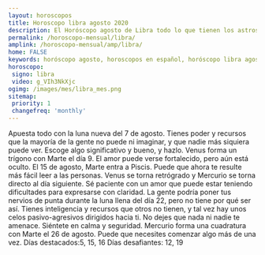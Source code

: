 ```yaml
---
layout: horoscopos
title: Horoscopo libra agosto 2020
description: El Horóscopo agosto de Libra todo lo que tienen los astros preparados para este mes, amor, trabajo, familia. Todo sobre astrologia, tarot, predicciones. Horoscopo gratis en español, predicciones y astrología.
permalink: /horoscopo-mensual/libra/
amplink: /horoscopo-mensual/amp/libra/
home: FALSE
keywords: horóscopo agosto, horoscopos en español, horóscopo libra agosto , horóscopo esperanza gracia, horoscop, horóscopos gratis, horoscopo libra, Tarot, Astrologia, Zodíaco, libra, horoscopo gratis, horoscopo del mes 
horoscopo:
 signo: libra
 video: g_VIh3NkXjc
ogimg: /images/mes/libra_mes.png
sitemap:
 priority: 1
 changefreq: 'monthly'
---
```



Apuesta todo con la luna nueva del 7 de agosto. Tienes poder y recursos que la mayoría de la gente no puede ni imaginar, y que nadie más siquiera puede ver. Escoge algo significativo y bueno, y hazlo. 
Venus forma un trígono con Marte el día 9. El amor puede verse fortalecido, pero aún está oculto. 
El 15 de agosto, Marte entra a Piscis. Puede que ahora te resulte más fácil leer a las personas. Venus se torna retrógrado y Mercurio se torna directo al día siguiente. Sé paciente con un amor que puede estar teniendo dificultades para expresarse con claridad. 
La gente podría poner tus nervios de punta durante la luna llena del día 22, pero no tiene por qué ser así. Tienes inteligencia y recursos que otros no tienen, y tal vez hay unos celos pasivo-agresivos dirigidos hacia ti. No dejes que nada ni nadie te amenace. Siéntete en calma y seguridad. 
Mercurio forma una cuadratura con Marte el 26 de agosto. Puede que necesites comenzar algo más de una vez. 
Días destacados:5, 15, 16
Días desafiantes: 12, 19